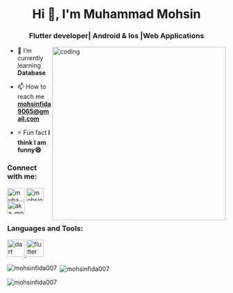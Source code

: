 <h1 align="center">Hi 👋, I'm Muhammad Mohsin</h1>
<h3 align="center">Flutter developer| Android & Ios |Web Applications</h3>
<img align= "right" alt ="coding" width= "400" src="https://user-images.githubusercontent.com/55389276/140866485-8fb1c876-9a8f-4d6a-98dc-08c4981eaf70.gif">

- 🌱 I’m currently learning **Database**

- 📫 How to reach me **mohsinfida9065@gmail.com**

- ⚡ Fun fact **I think I am funny😄**

<h3 align="left">Connect with me:</h3>
<p align="left">
<a href="https://linkedin.com/in/muhammad mohsin" target="blank"><img align="center" src="https://raw.githubusercontent.com/rahuldkjain/github-profile-readme-generator/master/src/images/icons/Social/linked-in-alt.svg" alt="muhammad mohsin" height="30" width="40" /></a>
<a href="https://fb.com/mohsin fida" target="blank"><img align="center" src="https://raw.githubusercontent.com/rahuldkjain/github-profile-readme-generator/master/src/images/icons/Social/facebook.svg" alt="mohsin fida" height="30" width="40" /></a>
<a href="https://instagram.com/aka_mohsinfida" target="blank"><img align="center" src="https://raw.githubusercontent.com/rahuldkjain/github-profile-readme-generator/master/src/images/icons/Social/instagram.svg" alt="aka_mohsinfida" height="30" width="40" /></a>
</p>

<h3 align="left">Languages and Tools:</h3>
<p align="left"> <a href="https://dart.dev" target="_blank" rel="noreferrer"> <img src="https://www.vectorlogo.zone/logos/dartlang/dartlang-icon.svg" alt="dart" width="40" height="40"/> </a> <a href="https://flutter.dev" target="_blank" rel="noreferrer"> <img src="https://www.vectorlogo.zone/logos/flutterio/flutterio-icon.svg" alt="flutter" width="40" height="40"/> </a> </p>

<p><img align="left" src="https://github-readme-stats.vercel.app/api/top-langs?username=mohsinfida007&show_icons=true&locale=en&layout=compact" alt="mohsinfida007" /></p>

<p>&nbsp;<img align="center" src="https://github-readme-stats.vercel.app/api?username=mohsinfida007&show_icons=true&locale=en" alt="mohsinfida007" /></p>

<p><img align="center" src="https://github-readme-streak-stats.herokuapp.com/?user=mohsinfida007&" alt="mohsinfida007" /></p>
